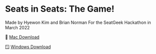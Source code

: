 # Seats in Seats: The Game!
Made by Hyewon Kim and Brian Norman
For the SeatGeek Hackathon in March 2022

🍎 [Mac Download](https://gitlab.seatgeekadmin.com/bnorman/seats-in-seats/-/blob/main/release/Seats%20in%20Seats.dmg)

🪟 [Windows Download](https://gitlab.seatgeekadmin.com/bnorman/seats-in-seats/-/raw/main/release/Seats%20in%20Seats.dmg)
